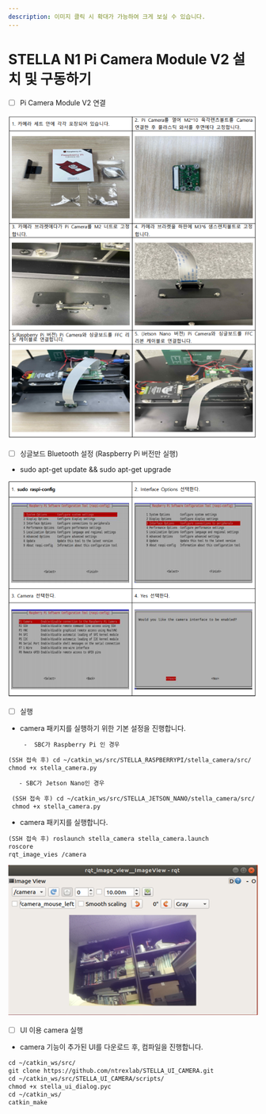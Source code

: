 ```yaml
---
description: 이미지 클릭 시 확대가 가능하여 크게 보실 수 있습니다.
---
```


# STELLA N1 Pi Camera Module V2 설치 및 구동하기

* [ ] Pi Camera Module V2 연결  

![](../.gitbook/assets/057.png)

* [ ] 싱글보드 Bluetooth 설정 \(Raspberry Pi 버전만 실행\)
* sudo apt-get update && sudo apt-get upgrade

![ ](../.gitbook/assets/058.png)

* [ ] 실행 
* camera 패키지를 실행하기 위한 기본 설정을 진행합니다. 

       -  SBC가 Raspberry Pi 인 경우 

```text
(SSH 접속 후) cd ~/catkin_ws/src/STELLA_RASPBERRYPI/stella_camera/src/
chmod +x stella_camera.py
```

       - SBC가 Jetson Nano인 경우 

```text
 (SSH 접속 후) cd ~/catkin_ws/src/STELLA_JETSON_NANO/stella_camera/src/
 chmod +x stella_camera.py
```



* camera 패키지를 실행합니다.

```text
(SSH 접속 후) roslaunch stella_camera stella_camera.launch
roscore
rqt_image_vies /camera
```

![](../.gitbook/assets/059.png)

* [ ] UI 이용 camera 실행 
* camera 기능이 추가된 UI를 다운로드 후, 컴파일을 진행합니다.

```text
cd ~/catkin_ws/src/
git clone https://github.com/ntrexlab/STELLA_UI_CAMERA.git
cd ~/catkin_ws/src/STELLA_UI_CAMERA/scripts/
chmod +x stella_ui_dialog.pyc
cd ~/catkin_ws/
catkin_make
```

